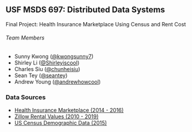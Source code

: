 ## USF MSDS 697: Distributed Data Systems
Final Project: Health Insurance Marketplace Using Census and Rent Cost

###### Team Members
* Sunny Kwong ([@kwongsunny7](https://github.com/kwongsunny7))
* Shirley Li ([@Shirleyiscool](https://github.com/Shirleyiscool))
* Charles Siu ([@chunheisiu](https://github.com/chunheisiu))
* Sean Tey ([@seantey](https://github.com/seantey))
* Andrew Young ([@andrewhowcool](https://github.com/andrewhowcool))

### Data Sources
* [Health Insurance Marketplace (2014 - 2016)](https://www.kaggle.com/hhs/health-insurance-marketplace)
* [Zillow Rental Values (2010 - 2019)](https://www.zillow.com/research/data/)
* [US Census Demographic Data (2015)](https://www.kaggle.com/muonneutrino/us-census-demographic-data)
